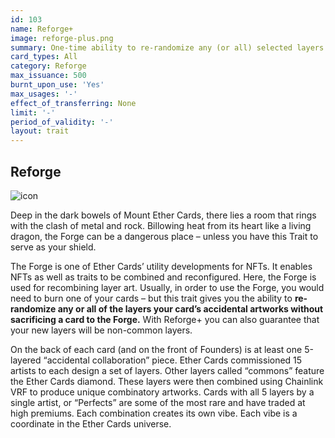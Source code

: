 ```yaml
---
id: 103
name: Reforge+
image: reforge-plus.png
summary: One-time ability to re-randomize any (or all) selected layers of the card’s accidental rtimage, guarantees non-common layers.
card_types: All
category: Reforge
max_issuance: 500
burnt_upon_use: 'Yes'
max_usages: '-'
effect_of_transferring: None
limit: '-'
period_of_validity: '-'
layout: trait
---
```


## Reforge

![icon](/assets/images/trait-icons/{{page.image}})

Deep in the dark bowels of Mount Ether Cards, there lies a room that rings with the clash of metal and rock. Billowing heat from its heart like a living dragon, the Forge can be a dangerous place – unless you have this Trait to serve as your shield.

The Forge is one of Ether Cards’ utility developments for NFTs. It enables NFTs as well as traits to be combined and reconfigured. Here, the Forge is used for recombining layer art. Usually, in order to use the Forge, you would need to burn one of your cards – but this trait gives you the ability to **re-randomize any or all of the layers your card’s accidental artworks without sacrificing a card to the Forge.** With Reforge+ you can also guarantee that your new layers will be non-common layers.

On the back of each card (and on the front of Founders) is at least one 5-layered “accidental collaboration” piece. Ether Cards commissioned 15 artists to each design a set of layers. Other layers called “commons” feature the Ether Cards diamond. These layers were then combined using Chainlink VRF to produce unique combinatory artworks. Cards with all 5 layers by a single artist, or “Perfects” are some of the most rare and have traded at high premiums. Each combination creates its own vibe. Each vibe is a coordinate in the Ether Cards universe.
